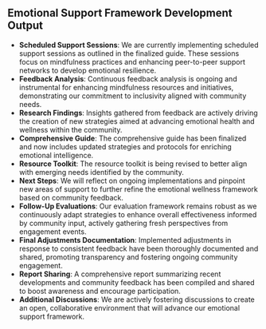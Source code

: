 

## Emotional Support Framework Development Output

- **Scheduled Support Sessions**: We are currently implementing scheduled support sessions as outlined in the finalized guide. These sessions focus on mindfulness practices and enhancing peer-to-peer support networks to develop emotional resilience.
- **Feedback Analysis**: Continuous feedback analysis is ongoing and instrumental for enhancing mindfulness resources and initiatives, demonstrating our commitment to inclusivity aligned with community needs.
- **Research Findings**: Insights gathered from feedback are actively driving the creation of new strategies aimed at advancing emotional health and wellness within the community.
- **Comprehensive Guide**: The comprehensive guide has been finalized and now includes updated strategies and protocols for enriching emotional intelligence.
- **Resource Toolkit**: The resource toolkit is being revised to better align with emerging needs identified by the community.
- **Next Steps**: We will reflect on ongoing implementations and pinpoint new areas of support to further refine the emotional wellness framework based on community feedback.
- **Follow-Up Evaluations**: Our evaluation framework remains robust as we continuously adapt strategies to enhance overall effectiveness informed by community input, actively gathering fresh perspectives from engagement events.
- **Final Adjustments Documentation**: Implemented adjustments in response to consistent feedback have been thoroughly documented and shared, promoting transparency and fostering ongoing community engagement.
- **Report Sharing**: A comprehensive report summarizing recent developments and community feedback has been compiled and shared to boost awareness and encourage participation.
- **Additional Discussions**: We are actively fostering discussions to create an open, collaborative environment that will advance our emotional support framework.